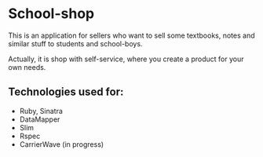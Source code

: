 # School-shop

This is an application for sellers who want to sell
some textbooks, notes and similar stuff to students and school-boys.

Actually, it is shop with self-service, where you create a product for your own needs.

## Technologies used for:
- Ruby, Sinatra
- DataMapper
- Slim
- Rspec
- CarrierWave (in progress)
